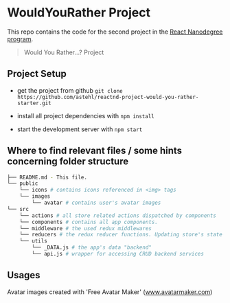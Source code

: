 # WouldYouRather Project

This repo contains the code for the second project in the [React Nanodegree program](https://www.udacity.com/course/react-nanodegree--nd019).
> Would You Rather...? Project

## Project Setup

* get the project from github `git clone https://github.com/astehl/reactnd-project-would-you-rather-starter.git`

* install all project dependencies with `npm install`
* start the development server with `npm start`

## Where to find relevant files / some hints concerning folder structure

```bash
├── README.md - This file.
└── public
    └── icons # contains icons referenced in <img> tags
    └── images 
        └── avatar # contains user's avatar images
└── src
    └── actions # all store related actions dispatched by components
    └── components # contains all app components.  
    └── middleware # the used redux middlewares 
    └── reducers # the redux reducer functions. Updating store's state based on corresponding actions. 
    └── utils  
        └── _DATA.js # the app's data "backend"
        └── api.js # wrapper for accessing CRUD backend services
```

## Usages

Avatar images created with 'Free Avatar Maker' (www.avatarmaker.com)